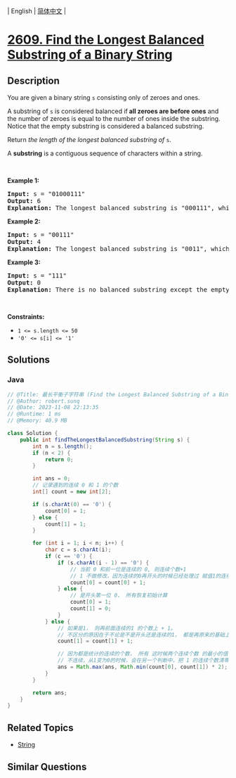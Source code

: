 
| English | [简体中文](README.md) |

# [2609. Find the Longest Balanced Substring of a Binary String](https://leetcode.cn//problems/find-the-longest-balanced-substring-of-a-binary-string/)

## Description

<p>You are given a binary string <code>s</code> consisting only of zeroes and ones.</p>

<p>A substring of <code>s</code> is considered balanced if<strong> all zeroes are before ones</strong> and the number of zeroes is equal to the number of ones inside the substring. Notice that the empty substring is considered a balanced substring.</p>

<p>Return <em>the length of the longest balanced substring of </em><code>s</code>.</p>

<p>A <b>substring</b> is a contiguous sequence of characters within a string.</p>

<p>&nbsp;</p>
<p><strong class="example">Example 1:</strong></p>

<pre>
<strong>Input:</strong> s = &quot;01000111&quot;
<strong>Output:</strong> 6
<strong>Explanation:</strong> The longest balanced substring is &quot;000111&quot;, which has length 6.
</pre>

<p><strong class="example">Example 2:</strong></p>

<pre>
<strong>Input:</strong> s = &quot;00111&quot;
<strong>Output:</strong> 4
<strong>Explanation:</strong> The longest balanced substring is &quot;0011&quot;, which has length 4.&nbsp;
</pre>

<p><strong class="example">Example 3:</strong></p>

<pre>
<strong>Input:</strong> s = &quot;111&quot;
<strong>Output:</strong> 0
<strong>Explanation:</strong> There is no balanced substring except the empty substring, so the answer is 0.
</pre>

<p>&nbsp;</p>
<p><strong>Constraints:</strong></p>

<ul>
	<li><code>1 &lt;= s.length &lt;= 50</code></li>
	<li><code>&#39;0&#39; &lt;= s[i] &lt;= &#39;1&#39;</code></li>
</ul>


## Solutions


### Java

```Java
// @Title: 最长平衡子字符串 (Find the Longest Balanced Substring of a Binary String)
// @Author: robert.sunq
// @Date: 2023-11-08 22:13:35
// @Runtime: 1 ms
// @Memory: 40.9 MB

class Solution {
    public int findTheLongestBalancedSubstring(String s) {
        int n = s.length();
        if (n < 2) {
            return 0;
        }

        int ans = 0;
        // 记录遇到的连续 0 和 1 的个数
        int[] count = new int[2];

        if (s.charAt(0) == '0') {
            count[0] = 1;
        } else {
            count[1] = 1;
        }

        for (int i = 1; i < n; i++) {
            char c = s.charAt(i);
            if (c == '0') {
                if (s.charAt(i - 1) == '0') {
                    // 当前 0 和前一位是连续的 0, 则连续个数+1
                    // 1 不做修改，因为连续的0再开头的时候已经处理过 赋值1的连续个数为 0
                    count[0] = count[0] + 1;
                } else {
                    // 是开头第一位 0， 所有恢复初始计算
                    count[0] = 1;
                    count[1] = 0;
                }
            } else {
                // 如果是1， 则再前面连续的1 的个数上 + 1。
                // 不区分的原因在于不论是不是开头还是连续的1， 都是再原来的基础上 + 1
                count[1] = count[1] + 1;

                // 因为都是统计的连续的个数， 所有 这时候两个连续个数 的最小的值 * 2 ，就是符合条件的结果
                // 不连续，从1变为0的时候，会在另一个判断中，把 1 的连续个数清零。所以可以直接用最小的连续数，来表示结果的一半
                ans = Math.max(ans, Math.min(count[0], count[1]) * 2);
            }
        }

        return ans;
    }
}
```



## Related Topics

- [String](https://leetcode.cn//tag/string)

## Similar Questions


